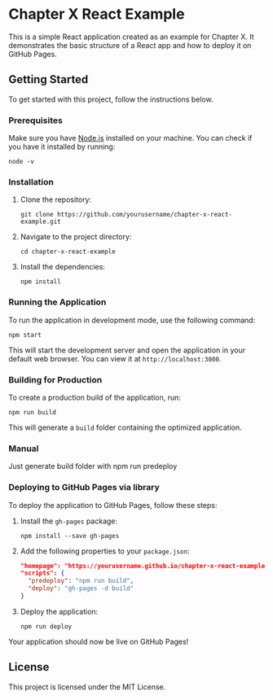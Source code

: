 # Chapter X React Example

This is a simple React application created as an example for Chapter X. It demonstrates the basic structure of a React app and how to deploy it on GitHub Pages.

## Getting Started

To get started with this project, follow the instructions below.

### Prerequisites

Make sure you have [Node.js](https://nodejs.org/) installed on your machine. You can check if you have it installed by running:

```
node -v
```

### Installation

1. Clone the repository:

   ```
   git clone https://github.com/yourusername/chapter-x-react-example.git
   ```

2. Navigate to the project directory:

   ```
   cd chapter-x-react-example
   ```

3. Install the dependencies:

   ```
   npm install
   ```

### Running the Application

To run the application in development mode, use the following command:

```
npm start
```

This will start the development server and open the application in your default web browser. You can view it at `http://localhost:3000`.

### Building for Production

To create a production build of the application, run:

```
npm run build
```

This will generate a `build` folder containing the optimized application.

### Manual

Just generate build folder with npm run predeploy

### Deploying to GitHub Pages via library

To deploy the application to GitHub Pages, follow these steps:

1. Install the `gh-pages` package:

   ```
   npm install --save gh-pages
   ```

2. Add the following properties to your `package.json`:

   ```json
   "homepage": "https://yourusername.github.io/chapter-x-react-example",
   "scripts": {
     "predeploy": "npm run build",
     "deploy": "gh-pages -d build"
   }
   ```

3. Deploy the application:

   ```
   npm run deploy
   ```

Your application should now be live on GitHub Pages!

## License

This project is licensed under the MIT License.